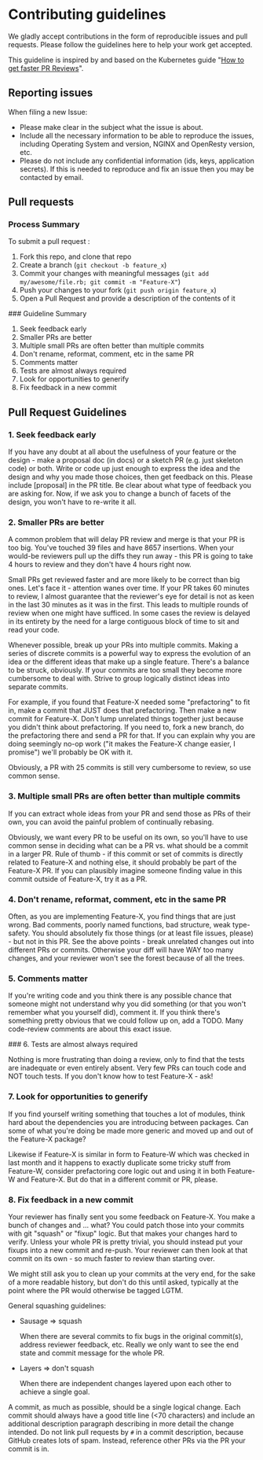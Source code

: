 # Contributing guidelines

We gladly accept contributions in the form of reproducible issues and pull requests. Please follow the guidelines here to help your work get accepted.

This guideline is inspired by and based on the Kubernetes guide "[How to get faster PR Reviews](https://github.com/kubernetes/kubernetes/blob/master/docs/devel/faster_reviews.md)".

## Reporting issues
When filing a new Issue:

- Please make clear in the subject what the issue is about.
- Include all the necessary information to be able to reproduce the issues, including Operating System and version, NGINX and OpenResty version, etc.
- Please do not include any confidential information (ids, keys, application secrets). If this is needed to reproduce and fix an issue then you may be contacted by email.

## Pull requests

### Process Summary
To submit a pull request :

1. Fork this repo, and clone that repo
2. Create a branch (`git checkout -b feature_x`)
3. Commit your changes with meaningful messages (`git add my/awesome/file.rb; git commit -m "Feature-X"`)
4. Push your changes to your fork (`git push origin feature_x`)
5. Open a Pull Request and provide a description of the contents of it

### Guideline Summary

1. Seek feedback early
2. Smaller PRs are better
3. Multiple small PRs are often better than multiple commits
4. Don't rename, reformat, comment, etc in the same PR
5. Comments matter
6. Tests are almost always required
7. Look for opportunities to generify
8. Fix feedback in a new commit

## Pull Request Guidelines
### 1. Seek feedback early

If you have any doubt at all about the usefulness of your feature or the design - make a proposal doc (in
docs) or a sketch PR (e.g. just skeleton code) or both. Write or code up just enough to express the idea and the design and why you made those choices, then
get feedback on this. Please include [proposal] in the PR title. Be clear about what type of feedback you are asking for. Now, if we ask you to change a bunch of facets of the design, you won't have to re-write it all.

### 2. Smaller PRs are better
A common problem that will delay PR review and merge is that your PR is too big. You've touched 39 files and have 8657 insertions. When your would-be reviewers pull up the diffs they run away - this PR is going to
take 4 hours to review and they don't have 4 hours right now.

Small PRs get reviewed faster and are more likely to be correct than big ones.
Let's face it - attention wanes over time. If your PR takes 60 minutes to review, I almost guarantee that the reviewer's eye for detail is not as keen in the last 30 minutes as it was in the first. This leads to multiple rounds of review when one might have sufficed. In some cases the review is delayed in its entirety by the need for a large contiguous block of time to sit and read your code.

Whenever possible, break up your PRs into multiple commits. Making a series of discrete commits is a powerful way to express the evolution of an idea or the
different ideas that make up a single feature. There's a balance to be struck, obviously. If your commits are too small they become more cumbersome to deal with. Strive to group logically distinct ideas into separate commits.

For example, if you found that Feature-X needed some "prefactoring" to fit in, make a commit that JUST does that prefactoring. Then make a new commit for Feature-X. Don't lump unrelated things together just because you didn't think about prefactoring. If you need to, fork a new branch, do the prefactoring there and send a PR for that. If you can explain why you are doing seemingly no-op work ("it makes the Feature-X change easier, I promise") we'll probably be OK with it.

Obviously, a PR with 25 commits is still very cumbersome to review, so use common sense.

### 3. Multiple small PRs are often better than multiple commits

If you can extract whole ideas from your PR and send those as PRs of their own, you can avoid the painful problem of continually rebasing.

Obviously, we want every PR to be useful on its own, so you'll have to use common sense in deciding what can be a PR vs. what should be a commit in a larger PR. Rule of thumb - if this commit or set of commits is directly related to Feature-X and nothing else, it should probably be part of the Feature-X PR. If you can plausibly imagine someone finding value in this commit outside of Feature-X, try it as a PR.

### 4. Don't rename, reformat, comment, etc in the same PR

Often, as you are implementing Feature-X, you find things that are just wrong.
Bad comments, poorly named functions, bad structure, weak type-safety. You should absolutely fix those things (or at least file issues, please) - but not
in this PR. See the above points - break unrelated changes out into different PRs or commits. Otherwise your diff will have WAY too many changes, and your
reviewer won't see the forest because of all the trees.

### 5. Comments matter

If you're writing code and you think there is any possible chance that someone might not understand why you did something (or that you won't remember what you yourself did), comment it. If you think there's something pretty obvious that we could follow up on, add a TODO. Many code-review comments are about this exact issue.

### 6. Tests are almost always required

Nothing is more frustrating than doing a review, only to find that the tests are inadequate or even entirely absent. Very few PRs can touch code and NOT touch
tests. If you don't know how to test Feature-X - ask!

### 7. Look for opportunities to generify

If you find yourself writing something that touches a lot of modules, think hard about the dependencies you are introducing between packages. Can some of what you're doing be made more generic and moved up and out of the Feature-X package?

Likewise if Feature-X is similar in form to Feature-W which was checked in last month and it happens to exactly duplicate some tricky stuff from Feature-W,
consider prefactoring core logic out and using it in both Feature-W and Feature-X. But do that in a different commit or PR, please.

### 8. Fix feedback in a new commit

Your reviewer has finally sent you some feedback on Feature-X. You make a bunch of changes and ... what?  You could patch those into your commits with git
"squash" or "fixup" logic.  But that makes your changes hard to verify. Unless your whole PR is pretty trivial, you should instead put your fixups into a new commit and re-push. Your reviewer can then look at that commit on its own - so much faster to review than starting over.

We might still ask you to clean up your commits at the very end, for the sake of a more readable history, but don't do this until asked, typically at the point where the PR would otherwise be tagged LGTM.

General squashing guidelines:

* Sausage => squash

  When there are several commits to fix bugs in the original commit(s), address reviewer feedback, etc. Really we only want to see the end state and commit
message for the whole PR.

* Layers => don't squash

  When there are independent changes layered upon each other to achieve a single goal.

A commit, as much as possible, should be a single logical change. Each commit should always have a good title line (<70 characters) and include an additional
description paragraph describing in more detail the change intended. Do not link pull requests by `#` in a commit description, because GitHub creates lots of
spam. Instead, reference other PRs via the PR your commit is in.
